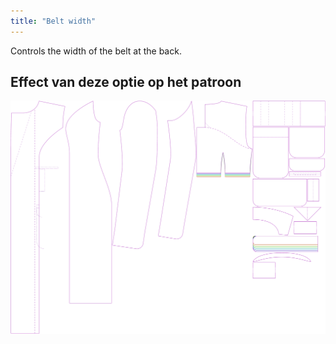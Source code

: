 ```yaml
---
title: "Belt width"
---
```


Controls the width of the belt at the back.

## Effect van deze optie op het patroon

![This image shows the effect of this option by superimposing several variants that have a different value for this option](carlita_beltwidth_sample.svg "Effect of this option on the pattern")
